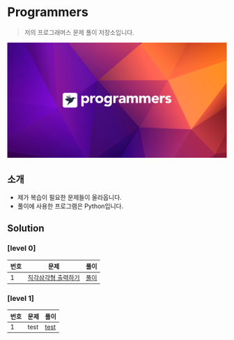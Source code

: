 # Programmers
> 저의 프로그래머스 문제 풀이 저장소입니다.

![background](./background.png)

## 소개
- 제가 복습이 필요한 문제들이 올라옵니다.
- 풀이에 사용한 프로그램은 Python입니다.

## Solution

### [level 0]
|번호|문제|풀이|
|---|---|---|
|1|[직각삼각형 출력하기](https://school.programmers.co.kr/learn/courses/30/lessons/120823?language=python3)|[풀이](https://github.com/Fccbcc/Programmers-test/blob/main/Level-0/%EC%A7%81%EA%B0%81%EC%82%BC%EA%B0%81%ED%98%95%20%EC%B6%9C%EB%A0%A5%ED%95%98%EA%B8%B0.py)|

### [level 1]
|번호|문제|풀이|
|---|---|---|
|1|test|[test](https://github.com/Fccbcc/Programmers-test/blob/main/Level-1/test-1)|
